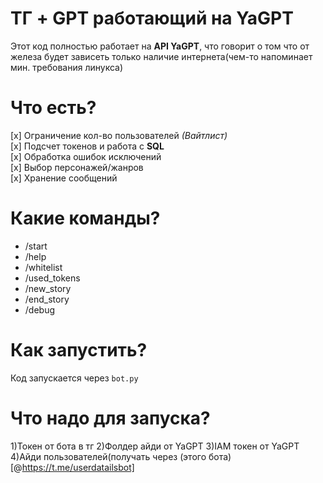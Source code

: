 # ТГ + GPT работающий на YaGPT
Этот код полностью работает на **API YaGPT**, что говорит о том что от железа будет зависеть только наличие интернета(чем-то напоминает мин. требования линукса)
# Что есть?
[x] Ограничение кол-во пользователей *(Вайтлист)*  
[x] Подсчет токенов и работа с **SQL**\
[x] Обработка ошибок исключений\
[x] Выбор персонажей/жанров\
[x] Хранение сообщений
# Какие команды?
- /start
- /help
- /whitelist
- /used_tokens
- /new_story
- /end_story
- /debug
# Как запустить?
Код запускается через `bot.py`
# Что надо для запуска?
1)Токен от бота в тг
2)Фолдер айди от YaGPT
3)IAM токен от YaGPT
4)Айди пользователей(получать через (этого бота)[@https://t.me/userdatailsbot]